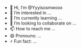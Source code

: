 - 👋 Hi, I’m @Yyyisosmwoox
- 👀 I’m interested in ...
- 🌱 I’m currently learning ...
- 💞️ I’m looking to collaborate on ...
- 📫 How to reach me ...
- 😄 Pronouns: ...
- ⚡ Fun fact: ...

<!---
Yyyisosmwoox/Yyyisosmwoox is a ✨ special ✨ repository because its `README.md` (this file) appears on your GitHub profile.
You can click the Preview link to take a look at your changes.
--->
